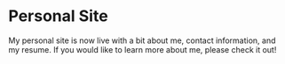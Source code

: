 # Personal Site

My personal site is now live with a bit about me, contact information, and my resume. If you would like to learn more about me, please check it out!
